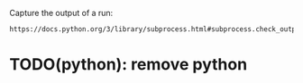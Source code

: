 

Capture the output of a run:

    https://docs.python.org/3/library/subprocess.html#subprocess.check_output

# TODO(python): remove python